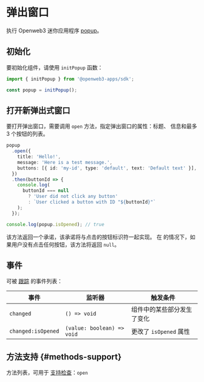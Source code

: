 # 弹出窗口

执行 Openweb3 迷你应用程序 [popup](../../../../platform/popup.md)。

## 初始化

要初始化组件，请使用 `initPopup` 函数：

```typescript
import { initPopup } from '@openweb3-apps/sdk';

const popup = initPopup();  
```

## 打开新弹出式窗口

要打开弹出窗口，需要调用 `open` 方法，指定弹出窗口的属性：标题、
信息和最多 3 个按钮的列表。

```typescript
popup
  .open({
    title: 'Hello!',
    message: 'Here is a test message.',
    buttons: [{ id: 'my-id', type: 'default', text: 'Default text' }],
  })
  .then(buttonId => {
    console.log(
      buttonId === null 
        ? 'User did not click any button'
        : `User clicked a button with ID "${buttonId}"`
    );
  });

console.log(popup.isOpened); // true
```

该方法返回一个承诺，该承诺将与点击的按钮标识符一起实现。 在
的情况下，如果用户没有点击任何按钮，该方法将返回 `null`。

## 事件

可被 [跟踪](#events) 的事件列表：

| 事件      | 监听器                         | 触发条件              |
| ------- | -------------------------- | ----------------- |
| `changed`     | `() => void`               | 组件中的某些部分发生了变化     |
| `changed:isOpened` | `(value: boolean) => void` | 更改了 `isOpened` 属性 |

## 方法支持 {#methods-support}

方法列表，可用于 [支持检查](#methods-support)：`open`
